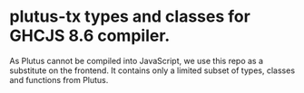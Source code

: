 # plutus-tx types and classes for GHCJS 8.6 compiler.

As Plutus cannot be compiled into JavaScript, we use this repo as a substitute on the frontend. It contains only a limited subset of types, classes and functions from Plutus.
